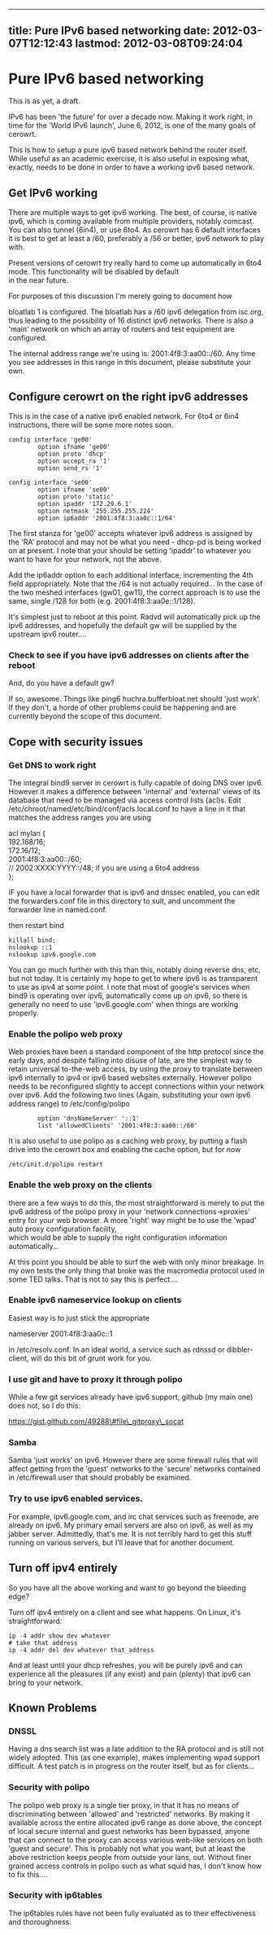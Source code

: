 
---
title: Pure IPv6 based networking
date: 2012-03-07T12:12:43
lastmod: 2012-03-08T09:24:04
---
Pure IPv6 based networking
==========================

This is as yet, a draft.

IPv6 has been 'the future' for over a decade now. Making it work right,
in time for the 'World IPv6 launch', June 6, 2012, is one of the many
goals of cerowrt.

This is how to setup a pure ipv6 based network behind the router itself.
While useful as an academic exercise, it is also useful in exposing
what, exactly, needs to be done in order to have a working ipv6 based
network.

Get IPv6 working
----------------

There are multiple ways to get ipv6 working. The best, of course, is
native ipv6, which is coming available from multiple providers, notably
comcast. You can also tunnel (6in4), or use 6to4. As cerowrt has 6
default interfaces it is best to get at least a /60, preferably a /56 or
better, ipv6 network to play with.

Present versions of cerowrt try really hard to come up automatically in
6to4 mode. This functionality will be disabled by default\
in the near future.

For purposes of this discussion I'm merely going to document how
<link>bloatlab 1</link> is configured. The bloatlab has a /60 ipv6
delegation from isc.org, thus leading to the possibility of 16 distinct
ipv6 networks. There is also a 'main' network on which an array of
routers and test equipment are configured.

The internal address range we're using is: 2001:4f8:3:aa00::/60. Any
time you see addresses in this range in this document, please substitute
your own.

Configure cerowrt on the right ipv6 addresses
---------------------------------------------

This is in the case of a native ipv6 enabled network. For 6to4 or 6in4
instructions, there will be some more notes soon.

    config interface 'ge00'
            option ifname 'ge00'
            option proto 'dhcp'
            option accept_ra '1'
            option send_rs '1'

    config interface 'se00'
            option ifname 'se00'
            option proto 'static'
            option ipaddr '172.29.6.1'
            option netmask '255.255.255.224'
            option ip6addr '2001:4f8:3:aa0c::1/64'

The first stanza for 'ge00' accepts whatever ipv6 address is assigned by
the 'RA' protocol and may not be what you need - dhcp-pd is being worked
on at present. I note that your should be setting 'ipaddr' to whatever
you want to have for your network, not the above.

Add the ip6addr option to each additional interface, incrementing the
4th field appropriately. Note that the /64 is not actually required...
In the case of the two meshed interfaces (gw01, gw11), the correct
approach is to use the same, single /128 for both (e.g.
2001:4f8:3:aa0e::1/128).

It's simplest just to reboot at this point. Radvd will automatically
pick up the ipv6 addresses, and hopefully the default gw will be
supplied by the upstream ipv6 router....

### Check to see if you have ipv6 addresses on clients after the reboot

And, do you have a default gw?

If so, awesome. Things like ping6 huchra.bufferbloat.net should 'just
work'. If they don't, a horde of other problems could be happening and
are currently beyond the scope of this document.

Cope with security issues
-------------------------

### Get DNS to work right

The integral bind9 server in cerowrt is fully capable of doing DNS over
ipv6. However it makes a difference between 'internal' and 'external'
views of its database that need to be managed via access control lists
(acl)s. Edit /etc/chroot/named/etc/bind/conf/acls.local.conf to have a
line in it that matches the address ranges you are using

acl mylan {\
192.168/16;\
172.16/12;\
2001:4f8:3:aa00::/60;\
// 2002:XXXX:YYYY::/48; if you are using a 6to4 address\
};

IF you have a local forwarder that is ipv6 and dnssec enabled, you can
edit the forwarders.conf file in this directory to suit, and uncomment
the forwarder line in named.conf.

then restart bind

    killall bind; 
    nslookup ::1
    nslookup ipv6.google.com

You can go much further with this than this, notably doing reverse dns,
etc, but not today. It is certainly my hope to get to where ipv6 is as
transparent to use as ipv4 at some point. I note that most of google's
services when bind9 is operating over ipv6, automatically come up on
ipv6, so there is generally no need to use 'ipv6.google.com' when things
are working properly.

### Enable the polipo web proxy

Web proxies have been a standard component of the http protocol since
the early days, and despite falling into disuse of late, are the
simplest way to retain universal to-the-web access, by using the proxy
to translate between ipv6 internally to ipv4 or ipv6 based websites
externally. However polipo needs to be reconfigured slightly to accept
connections within your network over ipv6. Add the following two lines
(Again, substituting your own ipv6 address range) to /etc/config/polipo

            option 'dnsNameServer' '::1'
            list 'allowedClients' '2001:4f8:3:aa00::/60'

It is also useful to use polipo as a caching web proxy, by putting a
flash drive into the cerowrt box and enabling the cache option, but for
now

    /etc/init.d/polipo restart

### Enable the web proxy on the clients

there are a few ways to do this, the most straightforward is merely to
put the ipv6 address of the polipo proxy in your 'network
connections-&gt;proxies' entry for your web browser. A more 'right' way
might be to use the 'wpad' auto proxy configuration facility,\
which would be able to supply the right configuration information
automatically...

At this point you should be able to surf the web with only minor
breakage. In my own tests the only thing that broke was the macromedia
protocol used in some TED talks. That is not to say this is perfect....

### Enable ipv6 nameservice lookup on clients

Easiest way is to just stick the appropriate

nameserver 2001:4f8:3:aa0c::1

in /etc/resolv.conf. In an ideal world, a service such as rdnssd or
dibbler-client, will do this bit of grunt work for you.

### I use git and have to proxy it through polipo

While a few git services already have ipv6 support, github (my main one)
does not, so I do this:

https://gist.github.com/49288\#file\_gitproxy\_socat

### Samba

Samba 'just works' on ipv6. However there are some firewall rules that
will affect getting from the 'guest' networks to the 'secure' networks
contained in /etc/firewall.user that should probably be examined.

### Try to use ipv6 enabled services.

For example, ipv6.google.com, and irc chat services such as freenode,
are already on ipv6. My primary email servers are also on ipv6, as well
as my jabber server. Admittedly, that's me. It is not terribly hard to
get this stuff running on various servers, but I'll leave that for
another document.

Turn off ipv4 entirely
----------------------

So you have all the above working and want to go beyond the bleeding
edge?

Turn off ipv4 entirely on a client and see what happens. On Linux, it's
straightforward:

    ip -4 addr show dev whatever
    # take that address
    ip -4 addr del dev whatever that_address

And at least until your dhcp refreshes, you will be purely ipv6 and can
experience all the pleasures (if any exist) and pain (plenty) that ipv6
can bring to your network.

Known Problems
--------------

### DNSSL

Having a dns search list was a late addition to the RA protocol and is
still not widely adopted. This (as one example), makes implementing wpad
support difficult. A test patch is in progress on the router itself, but
as for clients...

### Security with polipo

The polipo web proxy is a single tier proxy, in that it has no means of
discriminating between 'allowed' and 'restricted' networks. By making it
available across the entire allocated ipv6 range as done above, the
concept of local secure internal and guest networks has been bypassed,
anyone that can connect to the proxy can access various web-like
services on both 'guest and secure'. This is probably not what you want,
but at least the above restriction keeps people from outside your lans,
out. Without finer grained access controls in polipo such as what squid
has, I don't know how to fix this....

### Security with ip6tables

The ip6tables rules have not been fully evaluated as to their
effectiveness and thoroughness.
